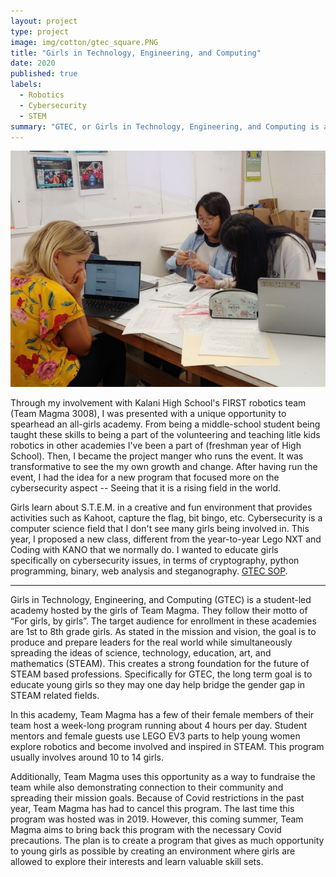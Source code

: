```yaml
---
layout: project
type: project
image: img/cotton/gtec_square.PNG
title: "Girls in Technology, Engineering, and Computing"
date: 2020
published: true
labels:
  - Robotics
  - Cybersecurity
  - STEM
summary: "GTEC, or Girls in Technology, Engineering, and Computing is an all girls academy. The girls that run this academy go by the motto, for girls, by girls, to diminish the gender gap in the S.T.E.A.M. based fields."
---
```


<img class="img-fluid" src="../img/gtec/GTEC%202%20(1).PNG">

Through my involvement with Kalani High School's FIRST robotics team (Team Magma 3008), I was presented with a unique opportunity to spearhead an all-girls academy. From being a middle-school student being taught these skills to being a part of the volunteering and teaching litle kids robotics in other academies I've been a part of (freshman year of High School). Then, I became the project manger who runs the event. It was transformative to see the my own growth and change. After having run the event, I had the idea for a new program that focused more on the cybersecurity aspect -- Seeing that it is a rising field in the world. 

Girls learn about S.T.E.M. in a creative and fun environment that provides activities such as Kahoot, capture the flag, bit bingo, etc. Cybersecurity is a computer science field that I don't see many girls being involved in. This year, I proposed a new class, different from the year-to-year Lego NXT and Coding with KANO that we normally do. I wanted to educate girls specifically on cybersecurity issues, in terms of cryptography, python programming, binary, web analysis and steganography. 
[GTEC SOP](https://docs.google.com/document/d/1lHHty79quUgZ0alse1YSuerEo2Nd-jy9g8BQcukna2E/edit?usp=sharing).

<hr>

Girls in Technology, Engineering, and Computing (GTEC) is a student-led academy hosted by the girls of Team Magma. They follow their motto of “For girls, by girls”. The target audience for enrollment in these academies are 1st to 8th grade girls. As stated in the mission and vision, the goal is to produce and prepare leaders for the real world while simultaneously spreading the ideas of science, technology, education, art, and mathematics (STEAM). This creates a strong foundation for the future of STEAM based professions. Specifically for GTEC, the long term goal is to educate young girls so they may one day help bridge the gender gap in STEAM related fields.

In this academy, Team Magma has a few of their female members of their team host a week-long program running about 4 hours per day. Student mentors and female guests use LEGO EV3 parts to help young women explore robotics and become involved and inspired in STEAM. This program usually involves around 10 to 14 girls. 

Additionally, Team Magma uses this opportunity as a way to fundraise the team while also demonstrating connection to their community and spreading their mission goals. Because of Covid restrictions in the past year, Team Magma has had to cancel this program. The last time this program was hosted was in 2019. However, this coming summer, Team Magma aims to bring back this program with the necessary Covid precautions. The plan is to create a program that gives as much opportunity to young girls as possible by creating an environment where girls are allowed to explore their interests and learn valuable skill sets.



